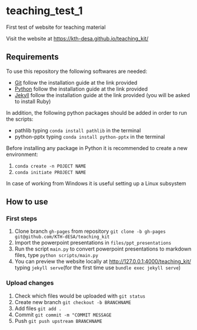 # teaching_test_1
First test of website for teaching material

Visit the website at https://kth-desa.github.io/teaching_kit/

## Requirements

To use this repository the following softwares are needed:
- [Git](https://git-scm.com/book/en/v2/Getting-Started-Installing-Git) follow the installation guide at the link provided
- [Python](https://www.python.org/downloads/) follow the installation guide at the link provided
- [Jekyll](https://jekyllrb.com/docs/) follow the installation guide at the link provided (you will be asked to install Ruby)

In addition, the following python packages should be added in order to run the scripts:

- pathlib typing  ```conda install pathlib``` in the terminal
- python-pptx typing ```conda install python-pptx``` in the terminal

Before installing any package in Python it is recommended to create a new environment: 
1. ```conda create -n POJECT NAME```
2. ```conda initiate PROJECT NAME```

In case of working from Windows it is useful  setting up a Linux subsystem

## How to use

### First steps 
1. Clone branch ```gh-pages``` from repository ```git clone -b gh-pages git@github.com/KTH-dESA/teaching_kit```
2. Import the powerpoint presentations in ```files/ppt_presentations```
3. Run the script ```main.py``` to convert powerpoint presentations to markdown files, type ```python scripts/main.py```
4. You can preview the website locally at http://127.0.0.1:4000/teaching_kit/ typing ```jekyll serve```(for the first time use ```bundle exec jekyll serve```)

### Upload changes
1. Check which files would be uploaded with ```git status```
1. Create new branch ```git checkout -b BRANCHNAME```
1. Add files ```git add . ```
1. Commit ```git commit -m "COMMIT MESSAGE```
1. Push ```git push upstream BRANCHNAME```
